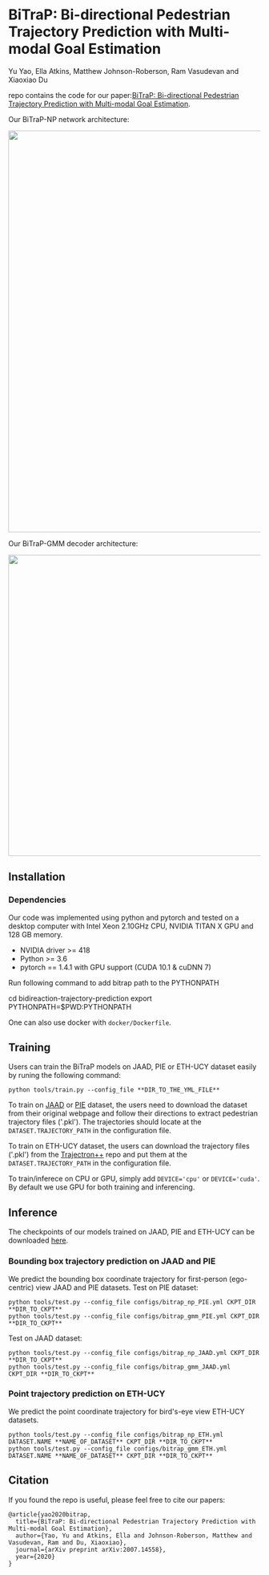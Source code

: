 # BiTraP: Bi-directional Pedestrian Trajectory Prediction with Multi-modal Goal Estimation
Yu Yao, Ella Atkins, Matthew Johnson-Roberson, Ram Vasudevan and Xiaoxiao Du

repo contains the code for our paper:[BiTraP: Bi-directional Pedestrian Trajectory Prediction with Multi-modal Goal Estimation](https://arxiv.org/abs/2007.14558).

Our BiTraP-NP network architecture:

<img src="figures/bitrap_np.png" width="800">

Our BiTraP-GMM decoder architecture:

<img src="figures/bitrap_gmm.png" width="600">

## Installation
### Dependencies
Our code was implemented using python and pytorch and tested on a desktop computer with Intel Xeon 2.10GHz CPU, NVIDIA TITAN X GPU and 128 GB memory.

* NVIDIA driver >= 418
* Python >= 3.6
* pytorch == 1.4.1 with GPU support (CUDA 10.1 & cuDNN 7)

Run following command to add bitrap path to the PYTHONPATH

  cd bidireaction-trajectory-prediction
  export PYTHONPATH=$PWD:PYTHONPATH

One can also use docker with `docker/Dockerfile`. 

## Training
Users can train the BiTraP models on JAAD, PIE or ETH-UCY dataset easily by runing the following command:
```
python tools/train.py --config_file **DIR_TO_THE_YML_FILE** 
```
To train on [JAAD](http://data.nvision2.eecs.yorku.ca/JAAD_dataset/) or [PIE](http://data.nvision2.eecs.yorku.ca/PIE_dataset/) dataset, the users need to download the dataset from their original webpage and follow their directions to extract pedestrian trajectory files ('.pkl'). The trajectories should locate at the `DATASET.TRAJECTORY_PATH` in the configuration file.

To train on ETH-UCY dataset, the users can download the trajectory files ('.pkl') from the [Trajectron++](https://github.com/StanfordASL/Trajectron-plus-plus) repo and put them at the `DATASET.TRAJECTORY_PATH` in the configuration file.

To train/inferece on CPU or GPU, simply add `DEVICE='cpu'` or  `DEVICE='cuda'`. By default we use GPU for both training and inferencing.

## Inference 
The checkpoints of our models trained on JAAD, PIE and ETH-UCY can be downloaded [here](https://drive.google.com/drive/folders/1MF-E6Td2BRizNrvIFcfsOl0LV2_BDQXB?usp=sharing).

### Bounding box trajectory prediction on JAAD and PIE
We predict the bounding box coordinate trajectory for first-person (ego-centric) view JAAD and PIE datasets.
Test on PIE dataset:
```
python tools/test.py --config_file configs/bitrap_np_PIE.yml CKPT_DIR **DIR_TO_CKPT**
python tools/test.py --config_file configs/bitrap_gmm_PIE.yml CKPT_DIR **DIR_TO_CKPT**
```

Test on JAAD dataset:
```
python tools/test.py --config_file configs/bitrap_np_JAAD.yml CKPT_DIR **DIR_TO_CKPT**
python tools/test.py --config_file configs/bitrap_gmm_JAAD.yml CKPT_DIR **DIR_TO_CKPT**
```
### Point trajectory prediction on ETH-UCY
We predict the point coordinate trajectory for bird's-eye view ETH-UCY datasets.
```
python tools/test.py --config_file configs/bitrap_np_ETH.yml DATASET.NAME **NAME_OF_DATASET** CKPT_DIR **DIR_TO_CKPT**
python tools/test.py --config_file configs/bitrap_gmm_ETH.yml DATASET.NAME **NAME_OF_DATASET** CKPT_DIR **DIR_TO_CKPT**
```

## Citation

If you found the repo is useful, please feel free to cite our papers:
```
@article{yao2020bitrap,
  title={BiTraP: Bi-directional Pedestrian Trajectory Prediction with Multi-modal Goal Estimation},
  author={Yao, Yu and Atkins, Ella and Johnson-Roberson, Matthew and Vasudevan, Ram and Du, Xiaoxiao},
  journal={arXiv preprint arXiv:2007.14558},
  year={2020}
}
```

